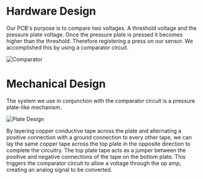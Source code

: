 # Hardware Design

Our PCB's purpose is to compare two voltages. A threshold voltage and the pressure plate voltage. Once the pressure plate is pressed it becomes higher than the threshold. Therefore registering a press on our sensor. We accomplished this by using a comparator circuit.

![Comparator](https://github.com/MiyuYamasaki-Davis/EE-Emerge-2023-DancePad/blob/main/pictures/Hardware/PCB%20v4%20Final.png?raw=true)

# Mechanical Design

The system we use in conjunction with the comparator circuit is a pressure plate-like mechanism. 

![Plate Design]()

By layering copper conductive tape across the plate and alternating a positive connection with a ground connection to every other tape, we can lay the same copper tape across the top plate in the opposite direction to complete the circuitry. The top plate tape acts as a jumper between the positive and negative connections of the tape on the bottom plate. This triggers the comparator circuit to allow a voltage through the op amp, creating an analog signal to be converted.

